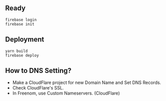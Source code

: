 ## Ready
```
firebase login
firebase init
```

## Deployment
```
yarn build
firebase deploy
```

## How to DNS Setting?
* Make a CloudFlare project for new Domain Name and Set DNS Records.
* Check CloudFlare's SSL.
* In Freenom, use Custom Nameservers. (CloudFlare)
